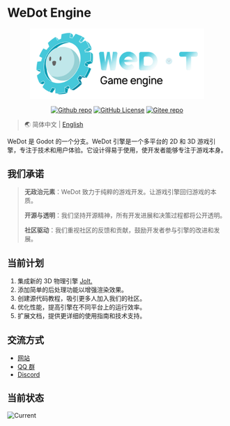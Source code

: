 # WeDot Engine

<p align="center">
    <img width="400" src="logo/wedot-logo2_text-transparent.svg" alt="WeDot Engine Logo" />
</p>
<p align="center">
    <a href="https://github.com/Wedot-Engine/WeDot"><img alt="Github repo" src="https://img.shields.io/website?url=https%3A%2F%2Fgithub.com%2FPJ-568%2Fqmole-source-site&up_color=007bff&up_message=Wedot-Engine/WeDot&logo=github&label=Github" loading="lazy"></a>
    <a href="https://github.com/Wedot-Engine/WeDot/blob/main/LICENSE.txt"><img alt="GitHub License" src="https://img.shields.io/github/license/Wedot-Engine/WeDot?logo=github&color=e48c5c" loading="lazy"></a>
    <a href="https://gitee.com/Wedot-Engine/WeDot"><img alt="Gitee repo" src="https://img.shields.io/website?url=https%3A%2F%2Fgitee.com%2FPJ-568%2Fqmole-source-site&up_color=007bff&up_message=Wedot-Engine/WeDot&logo=gitee&label=Gitee" loading="lazy"></a>
</p>

> 🌏 简体中文 | [English](./README_EN.md)

WeDot 是 Godot 的一个分支。WeDot 引擎是一个多平台的 2D 和 3D 游戏引擎，专注于技术和用户体验。它设计得易于使用，使开发者能够专注于游戏本身。

## 我们承诺

> **无政治元素**：WeDot 致力于纯粹的游戏开发。让游戏引擎回归游戏的本质。
>
> **开源与透明**：我们坚持开源精神，所有开发进展和决策过程都将公开透明。
>
> **社区驱动**：我们重视社区的反馈和贡献，鼓励开发者参与引擎的改进和发展。

## 当前计划

1. 集成新的 3D 物理引擎 [Jolt.](https://github.com/jrouwe/JoltPhysics)
2. 添加简单的后处理功能以增强渲染效果。
3. 创建源代码教程，吸引更多人加入我们的社区。
4. 优化性能，提高引擎在不同平台上的运行效率。
5. 扩展文档，提供更详细的使用指南和技术支持。

## 交流方式

- [网站](https://wedot.top)
- [QQ 群](https://qm.qq.com/cgi-bin/qm/qr?authKey=G%2BR%2FKlLQBeH71b1Mhe4t2gM%2B8rLXndOEPhPtDgWgTudLUtGUgpMrNAWD87x%2F64ta&k=IPTGQ3zH_W8IAzaFrnLLGF2kplhv-EeM&noverify=0&group_code=670915303)
- [Discord](https://discord.com/invite/MRssAz6Pe3)

## 当前状态

![Current](https://repobeats.axiom.co/api/embed/e8d7fcfa4529d0f4a1a8383ced8d3cd7d2f50099.svg "Repobeats analytics image")
